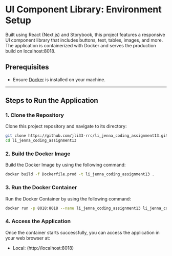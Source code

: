 # UI Component Library: Environment Setup

Built using React (Next.js) and Storybook, this project features a responsive UI component library that includes buttons, text, tables, images, and more. The application is containerized with Docker and serves the production build on localhost:8018.

## Prerequisites
- Ensure [Docker](https://www.docker.com/get-started) is installed on your machine.

---

## Steps to Run the Application

### 1. Clone the Repository

Clone this project repository and navigate to its directory:

```bash
git clone https://github.com/jli33-rrc/li_jenna_coding_assignment13.git
cd li_jenna_coding_assignment13
```

### 2. Build the Docker Image

Build the Docker Image by using the following command:

```bash
docker build -f Dockerfile.prod -t li_jenna_coding_assignment13 .
```

### 3. Run the Docker Container

Run the Docker Container by using the following command:

```bash
docker run -p 8018:8018 --name li_jenna_coding_assignment13 li_jenna_coding_assignment13
```

### 4. Access the Application

Once the container starts successfully, you can access the application in your web browser at:

- Local: (http://localhost:8018)